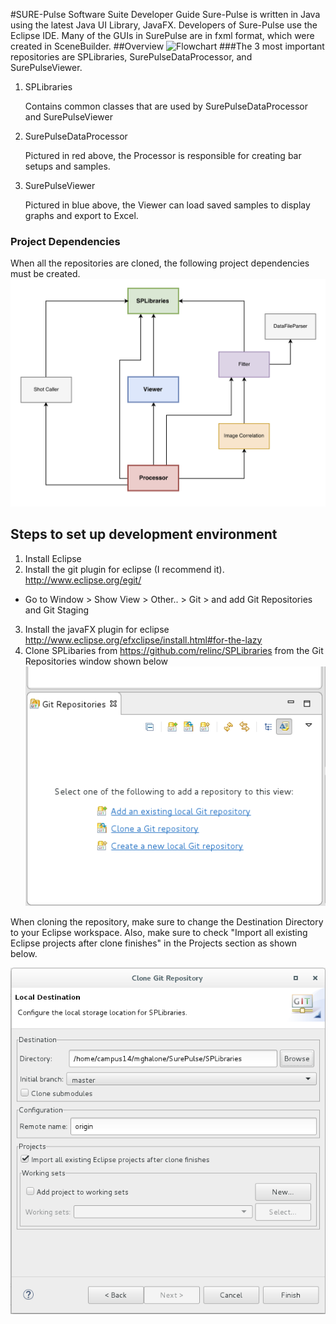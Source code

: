 #SURE-Pulse Software Suite Developer Guide
Sure-Pulse is written in Java using the latest Java UI Library, JavaFX. Developers of Sure-Pulse use the Eclipse IDE. Many of the GUIs in SurePulse are in fxml format, which were created in SceneBuilder.
##Overview
![Flowchart](https://github.com/relinc/SurePulseDataProcessor/blob/master/SUREPulseSoftwareFlowChart.png)
###The 3 most important repositories are SPLibraries, SurePulseDataProcessor, and SurePulseViewer.
1. SPLibraries

   Contains common classes that are used by SurePulseDataProcessor and SurePulseViewer
2. SurePulseDataProcessor

   Pictured in red above, the Processor is responsible for creating bar setups and samples.
3. SurePulseViewer

   Pictured in blue above, the Viewer can load saved samples to display graphs and export to Excel.
   
### Project Dependencies
When all the repositories are cloned, the following project dependencies must be created.
![Dependendies](ProjectDependencies.png)

## Steps to set up development environment

1. Install Eclipse
2. Install the git plugin for eclipse (I recommend it). http://www.eclipse.org/egit/
  * Go to Window > Show View > Other.. > Git > and add Git Repositories and Git Staging
3. Install the javaFX plugin for eclipse http://www.eclipse.org/efxclipse/install.html#for-the-lazy
4. Clone SPLibaries from https://github.com/relinc/SPLibraries from the Git Repositories window shown below
![GitView](GitRepoView.png)

When cloning the repository, make sure to change the Destination Directory to your Eclipse workspace. Also, make sure to check "Import all existing Eclipse projects after clone finishes" in the Projects section as shown below.

![GitView](CloneGit.png)
